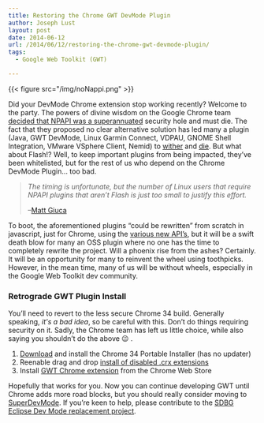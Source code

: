```yaml
---
title: Restoring the Chrome GWT DevMode Plugin
author: Joseph Lust
layout: post
date: 2014-06-12
url: /2014/06/12/restoring-the-chrome-gwt-devmode-plugin/
tags:
  - Google Web Toolkit (GWT)

---
```

{{< figure src="/img/noNappi.png" >}}

Did your DevMode Chrome extension stop working recently? Welcome to the party. The powers of divine wisdom on the Google Chrome team [decided that NPAPI was a superannuated][2] security hole and must die. The fact that they proposed no clear alternative solution has led many a plugin (Java, GWT DevMode, Linux Garmin Connect, VDPAU, GNOME Shell Integration, VMware VSphere Client, Nemid) to [wither][3] and [die][4]. But what about Flash!? Well, to keep important plugins from being impacted, they&#8217;ve been whitelisted, but for the rest of us who depend on the Chrome DevMode Plugin&#8230; too bad.

> _The timing is unfortunate, but the number of Linux users that require NPAPI plugins that aren&#8217;t Flash is just too small to justify this effort._
> 
> &#8211;<a href="https://groups.google.com/a/chromium.org/forum/#!msg/chromium-dev/xEbgvWE7wMk/D_07G2lftacJ" target="_blank">Matt Giuca</a>

To boot, the aforementioned plugins &#8220;could be rewritten&#8221; from scratch in javascript, just for Chrome, using the [various new API&#8217;s](http://www.chromium.org/developers/npapi-deprecation), but it will be a swift death blow for many an OSS plugin where no one has the time to completely rewrite the project. Will a phoenix rise from the ashes? Certainly. It will be an opportunity for many to reinvent the wheel using toothpicks. However, in the mean time, many of us will be without wheels, especially in the Google Web Toolkit dev community.

### Retrograde GWT Plugin Install

You&#8217;ll need to revert to the less secure Chrome 34 build. Generally speaking, _it's a bad idea_, so be careful with this. Don&#8217;t do things requiring security on it. Sadly, the Chrome team has left us little choice, while also saying you shouldn&#8217;t do the above 😉 .

  1. <a href="http://sourceforge.net/projects/portableapps/files/Google%20Chrome%20Portable/Additional%20Versions/" target="_blank">Download</a> and install the Chrome 34 Portable Installer (has no updater)
  2. Reenable drag and drop <a href="http://stackoverflow.com/questions/23399644/chrome-install-extensioncrx-manually-doesnt-work-anymore" target="_blank">install of disabled .crx extensions</a>
  3. Install <a href="https://chrome.google.com/webstore/detail/gwt-developer-plugin/jpjpnpmbddbjkfaccnmhnkdgjideieim" target="_blank">GWT Chrome extension</a> from the Chrome Web Store

Hopefully that works for you. Now you can continue developing GWT until Chrome adds more road blocks, but you should really consider moving to <a href="http://www.gwtproject.org/articles/superdevmode.html" target="_blank">SuperDevMode</a>. If you&#8217;re keen to help, please contribute to the <a href="https://github.com/sdbg/sdbg" target="_blank">SDBG Eclipse Dev Mode replacement project</a>.

 [2]: http://blog.chromium.org/2013/09/saying-goodbye-to-our-old-friend-npapi.html
 [3]: http://ubuntuforums.org/showthread.php?t=2225277
 [4]: https://forums.garmin.com/showthread.php?76009-Announcement-Concerning-Garmin-Connect "Garmin Connect Plugin"
